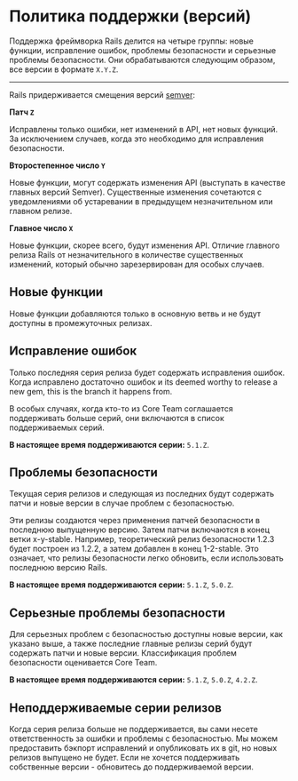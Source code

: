 Политика поддержки (версий)
===========================

Поддержка фреймворка Rails делится на четыре группы: новые функции, исправление ошибок, проблемы безопасности и серьезные проблемы безопасности. Они обрабатываются следующим образом, все версии в формате `X.Y.Z`.

----------------------------

Rails придерживается смещения версий [semver](http://semver.org/):

**Патч `Z`**

Исправлены только ошибки, нет изменений в API, нет новых функций.
За исключением случаев, когда это необходимо для исправления безопасности.

**Второстепенное число `Y`**

Новые функции, могут содержать изменения API (выступать в качестве главных версий Semver).
Существенные изменения сочетаются с уведомлениями об устаревании в предыдущем незначительном или главном релизе.

**Главное число `X`**

Новые функции, скорее всего, будут изменения API. Отличие главного релиза Rails от незначительного в количестве существенных изменений, который обычно зарезервирован для особых случаев.

Новые функции
-------------

Новые функции добавляются только в основную ветвь и не будут доступны в промежуточных релизах.

Исправление ошибок
------------------

Только последняя серия релиза будет содержать исправления ошибок. Когда исправлено достаточно ошибок и its deemed worthy to release a new gem, this is the branch it happens from.

В особых случаях, когда кто-то из Core Team соглашается поддерживать больше серий, они включаются в список поддерживаемых серий.

**В настоящее время поддерживаются серии:** `5.1.Z`.

Проблемы безопасности
---------------------

Текущая серия релизов и следующая из последних будут содержать патчи и новые версии в случае проблем с безопасностью.

Эти релизы создаются через применения патчей безопасности в последнюю выпущенную версию. Затем патчи включаются в конец ветки x-y-stable. Например, теоретический релиз безопасности 1.2.3 будет построен из 1.2.2, а затем добавлен в конец 1-2-stable. Это означает, что релизы безопасности легко обновить, если использовать последнюю версию Rails.

**В настоящее время поддерживаются серии:** `5.1.Z`, `5.0.Z`.

Серьезные проблемы безопасности
-------------------------------

Для серьезных проблем с безопасностью доступны новые версии, как указано выше, а также последние главные релизы серий будут содержать патчи и новые версии. Классификация проблем безопасности оценивается Core Team.

**В настоящее время поддерживаются серии:** `5.1.Z`, `5.0.Z`, `4.2.Z`.

Неподдерживаемые серии релизов
------------------------------

Когда серия релиза больше не поддерживается, вы сами несете ответственность за ошибки и проблемы с безопасностью. Мы можем предоставить бэкпорт исправлений и опубликовать их в git, но новых релизов выпущено не будет. Если не хочется поддерживать собственные версии - обновитесь до поддерживаемой версии.
